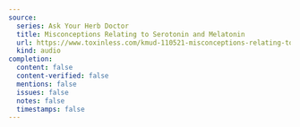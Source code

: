 ```yaml
---
source:
  series: Ask Your Herb Doctor
  title: Misconceptions Relating to Serotonin and Melatonin
  url: https://www.toxinless.com/kmud-110521-misconceptions-relating-to-serotonin-and-melatonin.mp3
  kind: audio
completion:
  content: false
  content-verified: false
  mentions: false
  issues: false
  notes: false
  timestamps: false
---
```

